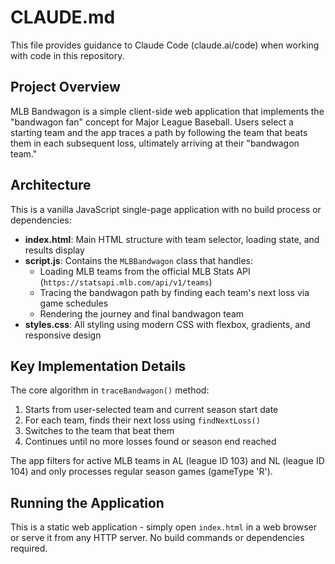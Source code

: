 # CLAUDE.md

This file provides guidance to Claude Code (claude.ai/code) when working with code in this repository.

## Project Overview

MLB Bandwagon is a simple client-side web application that implements the "bandwagon fan" concept for Major League Baseball. Users select a starting team and the app traces a path by following the team that beats them in each subsequent loss, ultimately arriving at their "bandwagon team."

## Architecture

This is a vanilla JavaScript single-page application with no build process or dependencies:

- **index.html**: Main HTML structure with team selector, loading state, and results display
- **script.js**: Contains the `MLBBandwagon` class that handles:
  - Loading MLB teams from the official MLB Stats API (`https://statsapi.mlb.com/api/v1/teams`)
  - Tracing the bandwagon path by finding each team's next loss via game schedules
  - Rendering the journey and final bandwagon team
- **styles.css**: All styling using modern CSS with flexbox, gradients, and responsive design

## Key Implementation Details

The core algorithm in `traceBandwagon()` method:
1. Starts from user-selected team and current season start date
2. For each team, finds their next loss using `findNextLoss()`
3. Switches to the team that beat them
4. Continues until no more losses found or season end reached

The app filters for active MLB teams in AL (league ID 103) and NL (league ID 104) and only processes regular season games (gameType 'R').

## Running the Application

This is a static web application - simply open `index.html` in a web browser or serve it from any HTTP server. No build commands or dependencies required.